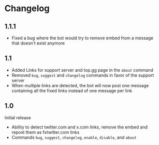 # Changelog

## 1.1.1

- Fixed a bug where the bot would try to remove embed from a message that doesn't exist anymore

## 1.1

- Added Links for support server and top.gg page in the `about` command
- Removed `bug`, `suggest` and `changelog` commands in favor of the support
  server
- When multiple links are detected, the bot will now post one message containing
  all the fixed links instead of one message per link

## 1.0

Initial release
- Ability to detect twitter.com and x.com links, remove the embed and repost them as fxtwitter.com links
- Commands `bug`, `suggest`, `changelog`, `enable`, `disable`, and `about`
